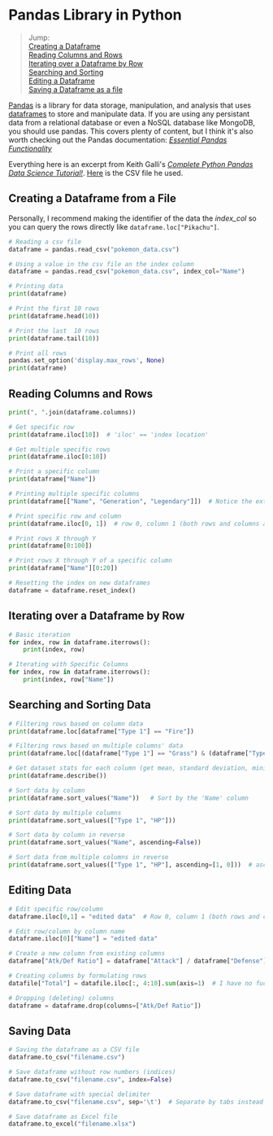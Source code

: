 # Pandas Library in Python
> Jump: <br />
> [Creating a Dataframe](https://github.com/EthanC2/Notes-and-Writeups/blob/main/Python/Modules/Pandas.md#creating-a-dataframe-from-a-file) <br />
> [Reading Columns and Rows](https://github.com/EthanC2/Notes-and-Writeups/blob/main/Python/Modules/Pandas.md#reading-columns-and-rows) <br />
> [Iterating over a Dataframe by Row](https://github.com/EthanC2/Notes-and-Writeups/blob/main/Python/Modules/Pandas.md#iterating-over-a-dataframe-by-row) <br />
> [Searching and Sorting](https://github.com/EthanC2/Notes-and-Writeups/blob/main/Python/Modules/Pandas.md#searching-and-sorting-data) <br />
> [Editing a Dataframe](https://github.com/EthanC2/Notes-and-Writeups/blob/main/Python/Modules/Pandas.md#editing-data) <br />
> [Saving a Dataframe as a file](https://github.com/EthanC2/Notes-and-Writeups/blob/main/Python/Modules/Pandas.md#saving-data) <br />

[Pandas](https://pandas.pydata.org/) is a library for data storage, manipulation, and analysis that uses [dataframes](https://www.geeksforgeeks.org/python-pandas-dataframe/) to store and manipulate data.
If you are using any persistant data from a relational database or even a NoSQL database like MongoDB, you should use pandas. 
This covers plenty of content, but I think it's also worth checking out the Pandas documentation: [_Essential Pandas Functionality_](https://pandas.pydata.org/pandas-docs/stable/user_guide/basics.html)

Everything here is an excerpt from Keith Galli's [_Complete Python Pandas Data Science Tutorial!_](https://www.youtube.com/watch?v=vmEHCJofslg). [Here](https://github.com/KeithGalli/pandas/blob/master/pokemon_data.csv) is the CSV file he used.

## Creating a Dataframe from a File
Personally, I recommend making the identifier of the data the _index\_col_ so you can query the rows directly like `dataframe.loc["Pikachu"]`.
```Python
# Reading a csv file
dataframe = pandas.read_csv("pokemon_data.csv")

# Using a value in the csv file an the index column
dataframe = pandas.read_csv("pokemon_data.csv", index_col="Name")

# Printing data
print(dataframe)

# Print the first 10 rows
print(dataframe.head(10))

# Print the last  10 rows
print(dataframe.tail(10))

# Print all rows
pandas.set_option('display.max_rows', None)
print(dataframe)
```

## Reading Columns and Rows

```Python
print(", ".join(dataframe.columns))

# Get specific row
print(dataframe.iloc[10])  # 'iloc' == 'index location'

# Get multiple specific rows
print(dataframe.iloc[0:10])

# Print a specific column
print(dataframe["Name"])

# Printing multiple specific columns
print(dataframe[["Name", "Generation", "Legendary"]])  # Notice the extra set of '[]'

# Print specific row and column
print(dataframe.iloc[0, 1])  # row 0, column 1 (both rows and columns are zero-indexed)

# Print rows X through Y
print(dataframe[0:100])

# Print rows X through Y of a specific column
print(dataframe["Name"][0:20])

# Resetting the index on new dataframes
dataframe = dataframe.reset_index()
```

## Iterating over a Dataframe by Row

```Python
# Basic iteration
for index, row in dataframe.iterrows():
    print(index, row)

# Iterating with Specific Columns
for index, row in dataframe.iterrows():
    print(index, row["Name"])
```

## Searching and Sorting Data   

```Python
# Filtering rows based on column data
print(dataframe.loc[dataframe["Type 1"] == "Fire"])

# Filtering rows based on multiple columns' data
print(dataframe.loc[(dataframe["Type 1"] == "Grass") & (dataframe["Type 2"] == "Poison")])  # Replace '&' with '|' for 'or'

# Get dataset stats for each column (get mean, standard deviation, minimum, maximum, etc.)
print(dataframe.describe())

# Sort data by column
print(dataframe.sort_values("Name"))   # Sort by the 'Name' column

# Sort data by multiple columns
print(dataframe.sort_values(["Type 1", "HP"]))

# Sort data by column in reverse
print(dataframe.sort_values("Name", ascending=False))

# Sort data from multiple columns in reverse
print(dataframe.sort_values(["Type 1", "HP"], ascending=[1, 0]))  # ascending=[lowest -> highest (alphabetical), highest -> lowest]
```

## Editing Data

```Python
# Edit specific row/column
dataframe.iloc[0,1] = "edited data"  # Row 0, column 1 (both rows and columns are zero-indexed)

# Edit row/column by column name
dataframe.iloc[0]["Name"] = "edited data"

# Create a new column from existing columns
dataframe["Atk/Def Ratio"] = dataframe["Attack"] / dataframe["Defense"]

# Creating columns by formulating rows
datafile["Total"] = datafile.iloc[:, 4:10].sum(axis=1)  # I have no fucking clue how this works

# Dropping (deleting) columns
dataframe = dataframe.drop(columns=["Atk/Def Ratio"])
```

## Saving Data

```Python
# Saving the dataframe as a CSV file
dataframe.to_csv("filename.csv")

# Save dataframe without row numbers (indices)
dataframe.to_csv("filename.csv", index=False)

# Save dataframe with special delimiter
dataframe.to_csv("filename.csv", sep='\t')  # Separate by tabs instead of commas

# Save dataframe as Excel file
dataframe.to_excel("filename.xlsx")
```
